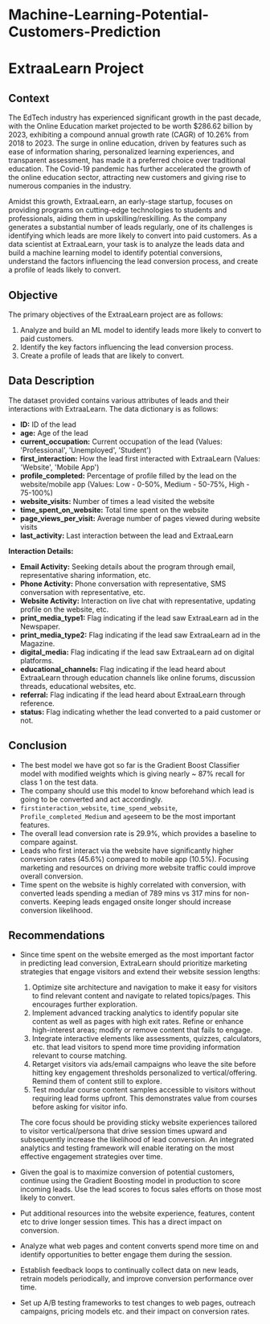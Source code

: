 # Machine-Learning-Potential-Customers-Prediction

# ExtraaLearn Project

## Context
The EdTech industry has experienced significant growth in the past decade, with the Online Education market projected to be worth $286.62 billion by 2023, exhibiting a compound annual growth rate (CAGR) of 10.26% from 2018 to 2023. The surge in online education, driven by features such as ease of information sharing, personalized learning experiences, and transparent assessment, has made it a preferred choice over traditional education. The Covid-19 pandemic has further accelerated the growth of the online education sector, attracting new customers and giving rise to numerous companies in the industry.

Amidst this growth, ExtraaLearn, an early-stage startup, focuses on providing programs on cutting-edge technologies to students and professionals, aiding them in upskilling/reskilling. As the company generates a substantial number of leads regularly, one of its challenges is identifying which leads are more likely to convert into paid customers. As a data scientist at ExtraaLearn, your task is to analyze the leads data and build a machine learning model to identify potential conversions, understand the factors influencing the lead conversion process, and create a profile of leads likely to convert.

## Objective
The primary objectives of the ExtraaLearn project are as follows:

1. Analyze and build an ML model to identify leads more likely to convert to paid customers.
2. Identify the key factors influencing the lead conversion process.
3. Create a profile of leads that are likely to convert.

## Data Description
The dataset provided contains various attributes of leads and their interactions with ExtraaLearn. The data dictionary is as follows:

- **ID:** ID of the lead
- **age:** Age of the lead
- **current_occupation:** Current occupation of the lead (Values: 'Professional', 'Unemployed', 'Student')
- **first_interaction:** How the lead first interacted with ExtraaLearn (Values: 'Website', 'Mobile App')
- **profile_completed:** Percentage of profile filled by the lead on the website/mobile app (Values: Low - 0-50%, Medium - 50-75%, High - 75-100%)
- **website_visits:** Number of times a lead visited the website
- **time_spent_on_website:** Total time spent on the website
- **page_views_per_visit:** Average number of pages viewed during website visits
- **last_activity:** Last interaction between the lead and ExtraaLearn

**Interaction Details:**
- **Email Activity:** Seeking details about the program through email, representative sharing information, etc.
- **Phone Activity:** Phone conversation with representative, SMS conversation with representative, etc.
- **Website Activity:** Interaction on live chat with representative, updating profile on the website, etc.
- **print_media_type1:** Flag indicating if the lead saw ExtraaLearn ad in the Newspaper.
- **print_media_type2:** Flag indicating if the lead saw ExtraaLearn ad in the Magazine.
- **digital_media:** Flag indicating if the lead saw ExtraaLearn ad on digital platforms.
- **educational_channels:** Flag indicating if the lead heard about ExtraaLearn through education channels like online forums, discussion threads, educational websites, etc.
- **referral:** Flag indicating if the lead heard about ExtraaLearn through reference.
- **status:** Flag indicating whether the lead converted to a paid customer or not.

## **Conclusion**

- The best model we have got so far is the Gradient Boost Classifier model with modified weights which is giving nearly ~ 87% recall for class 1 on the test data.
- The company should use this model to know beforehand which lead is going to be converted and act accordingly.
-  `firstinteraction_website`, `time_spend_website`, `Profile_completed_Medium` and `age`seem to be the most important features.
- The overall lead conversion rate is 29.9%, which provides a baseline to compare against.
- Leads who first interact via the website have significantly higher conversion rates (45.6%) compared to mobile app (10.5%). Focusing marketing and resources on driving more website traffic could improve overall conversion.
- Time spent on the website is highly correlated with conversion, with converted leads spending a median of 789 mins vs 317 mins for non-converts. Keeping leads engaged onsite longer should increase conversion likelihood.

## **Recommendations**

- Since time spent on the website emerged as the most important factor in predicting lead conversion, ExtraLearn should prioritize marketing strategies
that engage visitors and extend their website session lengths:

    1. Optimize site architecture and navigation to make it easy for visitors to find relevant content and navigate to related topics/pages. This encourages further exploration.
    2. Implement advanced tracking analytics to identify popular site content as well as pages with high exit rates. Refine or enhance high-interest areas; modify or remove content that fails to engage.
    3. Integrate interactive elements like assessments, quizzes, calculators, etc. that lead visitors to spend more time providing information relevant to course matching.
    4. Retarget visitors via ads/email campaigns who leave the site before hitting key engagement thresholds personalized to vertical/offering. Remind them of content still to explore.
    5. Test modular course content samples accessible to visitors without requiring lead forms upfront. This demonstrates value from courses before asking for visitor info.

  The core focus should be providing sticky website experiences tailored to visitor vertical/persona that drive session times upward and subsequently increase the likelihood of lead conversion. An integrated analytics and testing framework will enable iterating on the most effective engagement strategies over time.

- Given the goal is to maximize conversion of potential customers, continue using the Gradient Boosting model in production to score incoming leads. Use the lead scores to focus sales efforts on those most likely to convert.
- Put additional resources into the website experience, features, content etc to drive longer session times. This has a direct impact on conversion.
- Analyze what web pages and content converts spend more time on and identify opportunities to better engage them during the session.
- Establish feedback loops to continually collect data on new leads, retrain models periodically, and improve conversion performance over time.
- Set up A/B testing frameworks to test changes to web pages, outreach campaigns, pricing models etc. and their impact on conversion rates.



